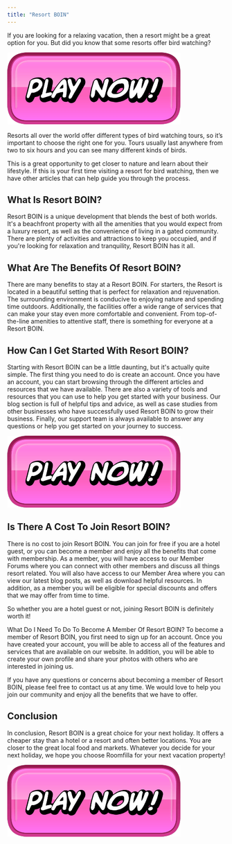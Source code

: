 ```yaml
---
title: "Resort BOIN"
---
```


If you are looking for a relaxing vacation, then a resort might be a great option for you. But did you know that some resorts offer bird watching?

[![button](https://github.com/erogames/erogames.github.io/blob/main/Play_Now.png?raw=true)](https://erogeshi.com/play-now)


Resorts all over the world offer different types of bird watching tours, so it’s important to choose the right one for you. Tours usually last anywhere from two to six hours and you can see many different kinds of birds.

This is a great opportunity to get closer to nature and learn about their lifestyle. If this is your first time visiting a resort for bird watching, then we have other articles that can help guide you through the process.

## What Is Resort BOIN?
Resort BOIN is a unique development that blends the best of both worlds. It's a beachfront property with all the amenities that you would expect from a luxury resort, as well as the convenience of living in a gated community. There are plenty of activities and attractions to keep you occupied, and if you're looking for relaxation and tranquility, Resort BOIN has it all.

## What Are The Benefits Of Resort BOIN?
There are many benefits to stay at a Resort BOIN. For starters, the Resort is located in a beautiful setting that is perfect for relaxation and rejuvenation. The surrounding environment is conducive to enjoying nature and spending time outdoors. Additionally, the facilities offer a wide range of services that can make your stay even more comfortable and convenient. From top-of-the-line amenities to attentive staff, there is something for everyone at a Resort BOIN.

## How Can I Get Started With Resort BOIN?

Starting with Resort BOIN can be a little daunting, but it's actually quite simple. The first thing you need to do is create an account. Once you have an account, you can start browsing through the different articles and resources that we have available. There are also a variety of tools and resources that you can use to help you get started with your business. Our blog section is full of helpful tips and advice, as well as case studies from other businesses who have successfully used Resort BOIN to grow their business. Finally, our support team is always available to answer any questions or help you get started on your journey to success.

[![button](https://github.com/erogames/erogames.github.io/blob/main/Play_Now.png?raw=true)](https://erogeshi.com/play-now)

## Is There A Cost To Join Resort BOIN?
There is no cost to join Resort BOIN. You can join for free if you are a hotel guest, or you can become a member and enjoy all the benefits that come with membership. As a member, you will have access to our Member Forums where you can connect with other members and discuss all things resort related. You will also have access to our Member Area where you can view our latest blog posts, as well as download helpful resources. In addition, as a member you will be eligible for special discounts and offers that we may offer from time to time.

So whether you are a hotel guest or not, joining Resort BOIN is definitely worth it!

What Do I Need To Do To Become A Member Of Resort BOIN?
To become a member of Resort BOIN, you first need to sign up for an account. Once you have created your account, you will be able to access all of the features and services that are available on our website. In addition, you will be able to create your own profile and share your photos with others who are interested in joining us.

If you have any questions or concerns about becoming a member of Resort BOIN, please feel free to contact us at any time. We would love to help you join our community and enjoy all the benefits that we have to offer.

## Conclusion
In conclusion, Resort BOIN is a great choice for your next holiday. It offers a cheaper stay than a hotel or a resort and often better locations. You are closer to the great local food and markets. Whatever you decide for your next holiday, we hope you choose Roomfilla for your next vacation property!

[![button](https://github.com/erogames/erogames.github.io/blob/main/Play_Now.png?raw=true)](https://erogeshi.com/play-now)